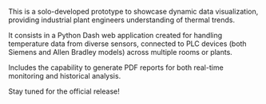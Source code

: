 This is a solo-developed prototype to showcase dynamic data visualization, providing industrial plant engineers understanding of thermal trends.

It consists in a Python Dash web application created for handling temperature data from diverse sensors, connected to PLC devices (both Siemens and Allen Bradley models) across multiple rooms or plants.

Includes the capability to generate PDF reports for both real-time monitoring and historical analysis.

Stay tuned for the official release!